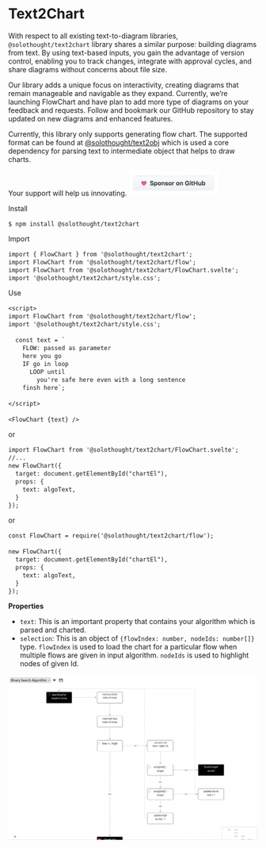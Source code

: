 # Text2Chart

With respect to all existing text-to-diagram libraries, `@solothought/text2chart` library shares a similar purpose: building diagrams from text. By using text-based inputs, you gain the advantage of version control, enabling you to track changes, integrate with approval cycles, and share diagrams without concerns about file size.

Our library adds a unique focus on interactivity, creating diagrams that remain manageable and navigable as they expand. Currently, we’re launching FlowChart and have plan to add more type of diagrams on your feedback and requests. Follow and bookmark our GitHub repository to stay updated on new diagrams and enhanced features.

Currently, this library only supports generating flow chart. The supported format can be found at [@solothought/text2obj](https://github.com/NaturalIntelligence/text2obj) which is used a core dependency for parsing text to intermediate object that helps to draw charts.

Your support will help us innovating. <a href="https://github.com/sponsors/solothought/"> 
  <img src="https://raw.githubusercontent.com/NaturalIntelligence/ThankYouBackers/main/github_sponsor.png" width="180" />
</a>


Install
```
$ npm install @solothought/text2chart
```

Import
```
import { FlowChart } from '@solothought/text2chart';
import FlowChart from '@solothought/text2chart/flow';
import FlowChart from '@solothought/text2chart/FlowChart.svelte';
import '@solothought/text2chart/style.css';
```

Use
```
<script>
import FlowChart from '@solothought/text2chart/flow';
import '@solothought/text2chart/style.css';

  const text = `
    FLOW: passed as parameter
    here you go
    IF go in loop
      LOOP until
        you're safe here even with a long sentence
    finsh here`;

</script>
  
<FlowChart {text} />
```
or
```
import FlowChart from '@solothought/text2chart/FlowChart.svelte';
//...
new FlowChart({
  target: document.getElementById("chartEl"),
  props: {
    text: algoText,
  }
});
```
or
```
const FlowChart = require('@solothought/text2chart/flow');

new FlowChart({
  target: document.getElementById("chartEl"),
  props: {
    text: algoText,
  }
});
```

**Properties**
- `text`: This is an important property that contains your algorithm which is parsed and charted.
- `selection`: This is an object of `{flowIndex: number, nodeIds: number[]}` type. `flowIndex` is used to load the chart for a particular flow when multiple flows are given in input algorithm. `nodeIds` is used to highlight nodes of given Id.

![Text2Chart Flow: Binary Search](./static/sampleflow.png)